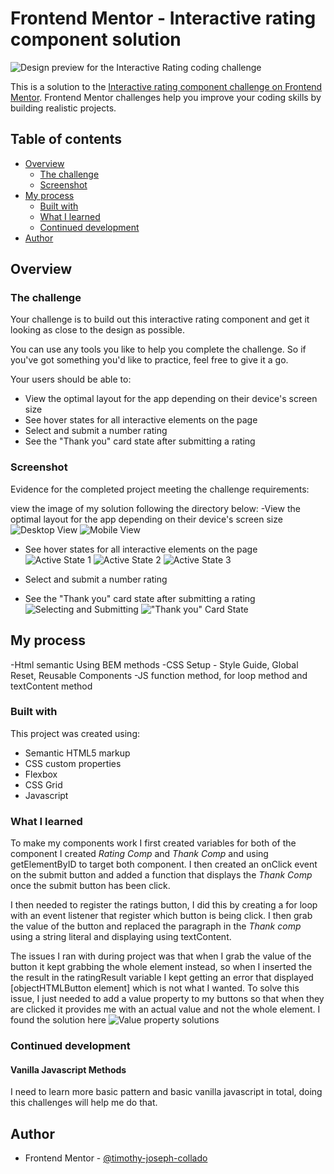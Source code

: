 # Frontend Mentor - Interactive rating component solution
![Design preview for the Interactive Rating coding challenge](/design/desktop-preview.jpg)

This is a solution to the [Interactive rating component challenge on Frontend Mentor](https://www.frontendmentor.io/challenges/interactive-rating-component-koxpeBUmI). Frontend Mentor challenges help you improve your coding skills by building realistic projects. 

## Table of contents

- [Overview](#overview)
  - [The challenge](#the-challenge)
  - [Screenshot](#screenshot)
- [My process](#my-process)
  - [Built with](#built-with)
  - [What I learned](#what-i-learned)
  - [Continued development](#continued-development)
- [Author](#author)


## Overview

### The challenge

Your challenge is to build out this interactive rating component and get it looking as close to the design as possible.

You can use any tools you like to help you complete the challenge. So if you've got something you'd like to practice, feel free to give it a go.

Your users should be able to:

- View the optimal layout for the app depending on their device's screen size
- See hover states for all interactive elements on the page
- Select and submit a number rating
- See the "Thank you" card state after submitting a rating

### Screenshot

Evidence for the completed project meeting the challenge requirements:

view the image of my solution following the directory below:
-View the optimal layout for the app depending on their device's screen size
![Desktop View](/images/Desktop-view.png)
![Mobile View](/images/Mobile-view.png)

- See hover states for all interactive elements on the page
![Active State 1](/images/Active%20State%201.png)
![Active State 2](/images/Active%20State%202.png)
![Active State 3](/images/Active%20State%203.png)

- Select and submit a number rating
- See the "Thank you" card state after submitting a rating
![Selecting and Submitting](/images/Selecting%20and%20Submitting.png)
!["Thank you" Card State](/images/Selecting%20and%20Submitting.png)


## My process
-Html semantic Using BEM methods
-CSS Setup - Style Guide, Global Reset, Reusable Components
-JS function method, for loop method and textContent method   

### Built with
This project was created using: 
- Semantic HTML5 markup
- CSS custom properties
- Flexbox
- CSS Grid
- Javascript

### What I learned
To make my components work I first created variables for both of the component I created *Rating Comp* and *Thank Comp*
and using getElementByID to target both component. 
I then created an onClick event on the submit button and added a function that displays the *Thank Comp* once the submit button has been click. 

I then needed to register the ratings button, I did this by creating a for loop with an event listener that register which button is being click. 
I then grab the value of the button and replaced the paragraph in the *Thank comp* using a string literal and displaying using textContent. 

The issues I ran with during project was that when I grab the value of the button it kept grabbing the whole element instead, so when I inserted the the result in the ratingResult variable I kept getting an error that displayed [objectHTMLButton element] which is not what I wanted. 
To solve this issue, I just needed to add a value property to my buttons so that when they are clicked it provides me with an actual value and not the whole element.
I found the solution here ![Value property solutions](https://stackoverflow.com/questions/74434048/js-is-showing-object-htmlbuttonelement-onclick)

### Continued development

#### Vanilla Javascript Methods 
I need to learn more basic pattern and basic vanilla javascript in total, doing this challenges will help me do that. 
  

## Author
- Frontend Mentor - [@timothy-joseph-collado](https://www.frontendmentor.io/profile/timothy-joseph-collado)
